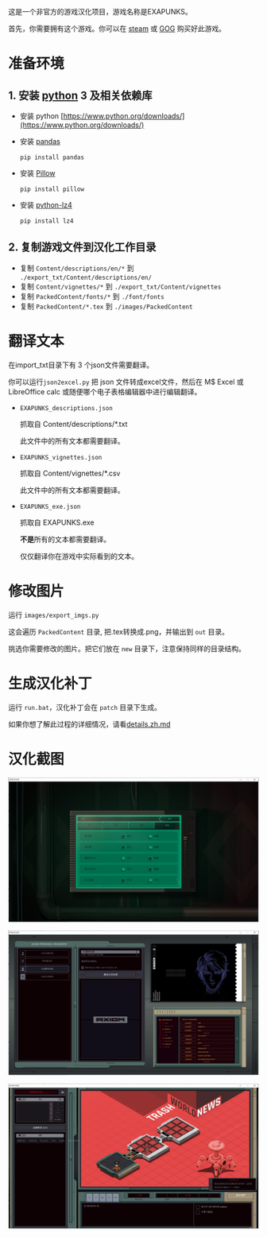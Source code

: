 这是一个非官方的游戏汉化项目，游戏名称是EXAPUNKS。

首先，你需要拥有这个游戏。你可以在 [steam](https://store.steampowered.com/app/716490/EXAPUNKS/) 或 [GOG](https://www.gog.com/game/exapunks) 购买好此游戏。

# 准备环境
## 1. 安装 [python](https://www.python.org/) 3 及相关依赖库

* 安装 python [https://www.python.org/downloads/](https://www.python.org/downloads/)

* 安装 [pandas](https://pandas.pydata.org/)

    ```
    pip install pandas
    ```


* 安装 [Pillow](https://python-pillow.org/)
    ```
    pip install pillow
    ```

* 安装 [python-lz4](https://github.com/python-lz4/python-lz4)
    ```
    pip install lz4
    ```

## 2. 复制游戏文件到汉化工作目录

* 复制 ``Content/descriptions/en/*`` 到 ``./export_txt/Content/descriptions/en/``
* 复制 ``Content/vignettes/*`` 到 ``./export_txt/Content/vignettes``
* 复制 ``PackedContent/fonts/*`` 到 ``./font/fonts``
* 复制 ``PackedContent/*.tex`` 到 ``./images/PackedContent``

# 翻译文本
在import_txt目录下有 3 个json文件需要翻译。

你可以运行``json2excel.py`` 把 json 文件转成excel文件，然后在 M$ Excel 或 LibreOffice calc 或随便哪个电子表格编辑器中进行编辑翻译。

* ``EXAPUNKS_descriptions.json``

    抓取自 Content/descriptions/*.txt

    此文件中的所有文本都需要翻译。

* ``EXAPUNKS_vignettes.json``

    抓取自 Content/vignettes/*.csv

    此文件中的所有文本都需要翻译。

* ``EXAPUNKS_exe.json``

    抓取自 EXAPUNKS.exe

    **不是**所有的文本都需要翻译。
    
    仅仅翻译你在游戏中实际看到的文本。

# 修改图片
运行 ``images/export_imgs.py`` 

这会遍历 ``PackedContent`` 目录, 把.tex转换成.png，并输出到 ``out`` 目录。

挑选你需要修改的图片。把它们放在 ``new`` 目录下，注意保持同样的目录结构。

# 生成汉化补丁
运行 ``run.bat``，汉化补丁会在 ``patch`` 目录下生成。

如果你想了解此过程的详细情况，请看[details.zh.md](details.zh.md)

# 汉化截图
![](screenshot/screenshot_1.jpg)

![](screenshot/screenshot_2.jpg)

![](screenshot/screenshot_3.jpg)
